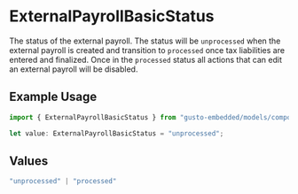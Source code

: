 # ExternalPayrollBasicStatus

The status of the external payroll. The status will be `unprocessed` when the external payroll is created and transition to `processed` once tax liabilities are entered and finalized.  Once in the `processed` status all actions that can edit an external payroll will be disabled.

## Example Usage

```typescript
import { ExternalPayrollBasicStatus } from "gusto-embedded/models/components";

let value: ExternalPayrollBasicStatus = "unprocessed";
```

## Values

```typescript
"unprocessed" | "processed"
```